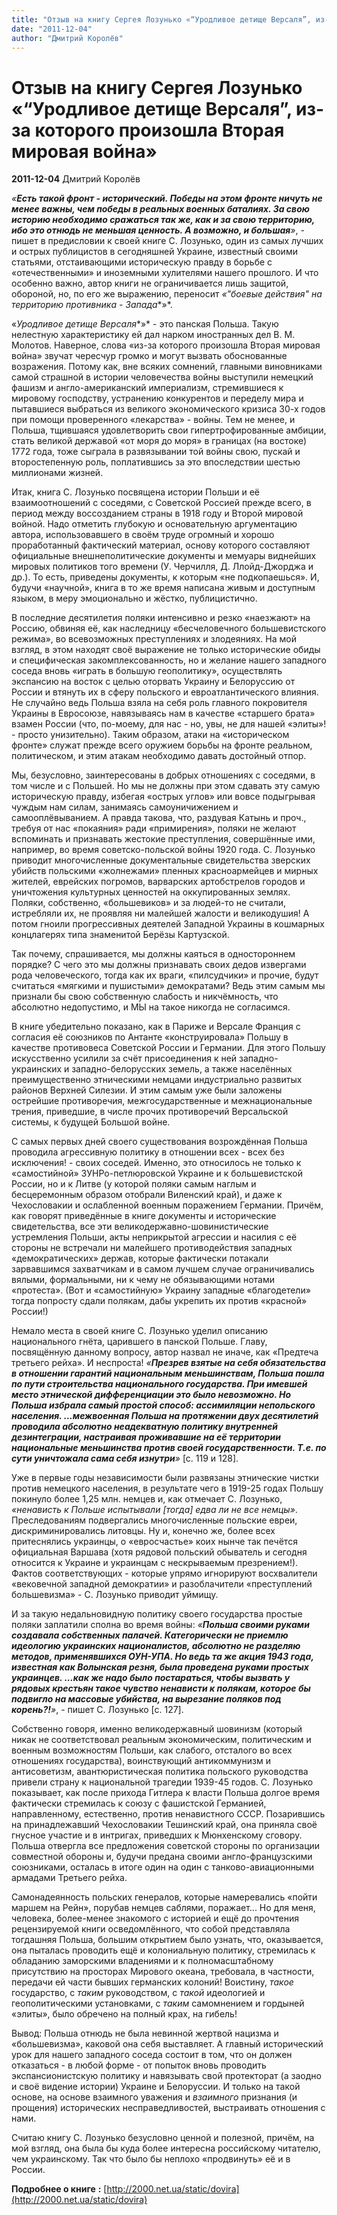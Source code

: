 ```yaml
---
title: "Отзыв на книгу Сергея Лозунько «“Уродливое детище Версаля”, из-за которого произошла Вторая мировая война»"
date: "2011-12-04"
author: "Дмитрий Королёв"
---
```


# Отзыв на книгу Сергея Лозунько «“Уродливое детище Версаля”, из-за которого произошла Вторая мировая война»

**2011-12-04** Дмитрий Королёв

*«**Есть такой фронт - исторический. Победы на этом фронте ничуть не менее важны, чем победы в реальных военных баталиях. За свою историю необходимо сражаться так же, как и за свою территорию, ибо это отнюдь не меньшая ценность. А возможно, и большая**»*, - пишет в предисловии к своей книге С. Лозунько, один из самых лучших и острых публицистов в сегодняшней Украине, известный своими статьями, отстаивающими историческую правду в борьбе с «отечественными» и иноземными хулителями нашего прошлого. И что особенно важно, автор книги не ограничивается лишь защитой, обороной, но, по его же выражению, переносит *«"боевые действия" на территорию противника - Запада**»*.

«*Уродливое детище Версаля**»* - это панская Польша. Такую нелестную характеристику ей дал нарком иностранных дел В. М. Молотов. Наверное, слова «из-за которого произошла Вторая мировая война» звучат чересчур громко и могут вызвать обоснованные возражения. Потому как, вне всяких сомнений, главными виновниками самой страшной в истории человечества войны выступили немецкий фашизм и англо-американский империализм, стремившиеся к мировому господству, устранению конкурентов и переделу мира и пытавшиеся выбраться из великого экономического кризиса 30-х годов при помощи проверенного «лекарства» - войны. Тем не менее, и Польша, тщившаяся удовлетворить свои гипертрофированные амбиции, стать великой державой «от моря до моря» в границах (на востоке) 1772 года, тоже сыграла в развязывании той войны свою, пускай и второстепенную роль, поплатившись за это впоследствии шестью миллионами жизней.

Итак, книга С. Лозунько посвящена истории Польши и её взаимоотношений с соседями, с Советской Россией прежде всего, в период между воссозданием страны в 1918 году и Второй мировой войной. Надо отметить глубокую и основательную аргументацию автора, использовавшего в своём труде огромный и хорошо проработанный фактический материал, основу которого составляют официальные внешнеполитические документы и мемуары виднейших мировых политиков того времени (У. Черчилля, Д. Ллойд-Джорджа и др.). То есть, приведены документы, к которым «не подкопаешься». И, будучи «научной», книга в то же время написана живым и доступным языком, в меру эмоционально и жёстко, публицистично.

В последние десятилетия поляки интенсивно и резко «наезжают» на Россию, обвиняя её, как наследницу «бесчеловечного большевистского режима», во всевозможных преступлениях и злодеяниях. На мой взгляд, в этом находят своё выражение не только исторические обиды и специфическая закомплексованность, но и желание нашего западного соседа вновь «играть в большую геополитику», осуществлять экспансию на восток с целью оторвать Украину и Белоруссию от России и втянуть их в сферу польского и евроатлантического влияния. Не случайно ведь Польша взяла на себя роль главного покровителя Украины в Евросоюзе, навязываясь нам в качестве «старшего брата» взамен России (что, по-моему, для нас - но, увы, не для нашей «элиты»! - просто унизительно). Таким образом, атаки на «историческом фронте» служат прежде всего оружием борьбы на фронте реальном, политическом, и этим атакам необходимо давать достойный отпор.

Мы, безусловно, заинтересованы в добрых отношениях с соседями, в том числе и с Польшей. Но мы не должны при этом сдавать эту самую историческую правду, избегая «острых углов» или вовсе подыгрывая чуждым нам силам, занимаясь самоуничижением и самооплёвыванием. А правда такова, что, раздувая Катынь и проч., требуя от нас «покаяния» ради «примирения», поляки не желают вспоминать и признавать жестокие преступления, совершённые ими, например, во время советско-польской войны 1920 года. С. Лозунько приводит многочисленные документальные свидетельства зверских убийств польскими «жолнежами» пленных красноармейцев и мирных жителей, еврейских погромов, варварских артобстрелов городов и уничтожения культурных ценностей на оккупированных землях. Поляки, собственно, «большевиков» и за людей-то не считали, истребляли их, не проявляя ни малейшей жалости и великодушия! А потом гноили прогрессивных деятелей Западной Украины в кошмарных концлагерях типа знаменитой Берёзы Картузской.

Так почему, спрашивается, мы должны каяться в одностороннем порядке? С чего это мы должны признавать своих дедов извергами рода человеческого, тогда как их враги, «пилсудчики» и прочие, будут считаться «мягкими и пушистыми» демократами? Ведь этим самым мы признали бы свою собственную слабость и никчёмность, что абсолютно недопустимо, и МЫ на такое никогда не согласимся.

В книге убедительно показано, как в Париже и Версале Франция с согласия её союзников по Антанте «конструировала» Польшу в качестве противовеса Советской России и Германии. Для этого Польшу искусственно усилили за счёт присоединения к ней западно-украинских и западно-белорусских земель, а также населённых преимущественно этническими немцами индустриально развитых районов Верхней Силезии. И этим самым уже были заложены острейшие противоречия, межгосударственные и межнациональные трения, приведшие, в числе прочих противоречий Версальской системы, к будущей Большой войне.

С самых первых дней своего существования возрождённая Польша проводила агрессивную политику в отношении всех - всех без исключения! - своих соседей. Именно, это относилось не только к «самостийной» ЗУНРо-петлюровской Украине и к большевистской России, но и к Литве (у которой поляки самым наглым и бесцеремонным образом отобрали Виленский край), и даже к Чехословакии и ослабленной военным поражением Германии. Причём, как говорят приведённые в книге документы и исторические свидетельства, все эти великодержавно-шовинистические устремления Польши, акты неприкрытой агрессии и насилия с её стороны не встречали ни малейшего противодействия западных «демократических» держав, которые фактически потакали зарвавшимся захватчикам и в самом лучшем случае ограничивались вялыми, формальными, ни к чему не обязывающими нотами «протеста». (Вот и «самостийную» Украину западные «благодетели» тогда попросту сдали полякам, дабы укрепить их против «красной» России!)

Немало места в своей книге С. Лозунько уделил описанию национального гнёта, царившего в панской Польше. Главу, посвящённую данному вопросу, автор назвал не иначе, как «Предтеча третьего рейха». И неспроста! *«**Презрев взятые на себя обязательства в отношении гарантий национальным меньшинствам, Польша пошла по пути строительства национального государства. При имевшей место этнической дифференциации это было невозможно. Но Польша избрала самый простой способ: ассимиляции непольского населения. ...межвоенная Польша на протяжении двух десятилетий проводила абсолютно неадекватную политику внутренней дезинтеграции, настраивая проживавшие на её территории национальные меньшинства против своей государственности. Т.е. по сути уничтожала сама себя изнутри**»* [с. 119 и 128].

Уже в первые годы независимости были развязаны этнические чистки против немецкого населения, в результате чего в 1919-25 годах Польшу покинуло более 1,25 млн. немцев и, как отмечает С. Лозунько, *«**ненависть к Польше испытывали* [тогда] *едва ли не все немцы**»*. Преследованиям подвергались многочисленные польские евреи, дискриминировались литовцы. Ну и, конечно же, более всех притеснялись украинцы, о «евросчастье» коих нынче так печётся официальная Варшава (хотя рядовой польский обыватель и сегодня относится к Украине и украинцам с нескрываемым презрением!). Фактов соответствующих - которые упрямо игнорируют восхвалители «вековечной западной демократии» и разоблачители «преступлений большевизма» - С. Лозунько приводит уймищу.

И за такую недальновидную политику своего государства простые поляки заплатили сполна во время войны: *«**Польша своими руками создавала собственных палачей. Категорически не приемлю идеологию украинских националистов, абсолютно не разделяю методов, применявшихся ОУН-УПА. Но ведь та же акция 1943 года, известная как Волынская резня, была проведена руками простых украинцев. ...как же надо было постараться, чтобы вызвать у рядовых крестьян такое чувство ненависти к полякам, которое бы подвигло на массовые убийства, на вырезание поляков под корень?!**»*, - пишет С. Лозунько [с. 127].

Собственно говоря, именно великодержавный шовинизм (который никак не соответствовал реальным экономическим, политическим и военным возможностям Польши, как слабого, отсталого во всех отношениях государства), воинствующий антикоммунизм и антисоветизм, авантюристическая политика польского руководства привели страну к национальной трагедии 1939-45 годов. С. Лозунько показывает, как после прихода Гитлера к власти Польша долгое время фактически стремилась к союзу с фашистской Германией, направленному, естественно, против ненавистного СССР. Позарившись на принадлежавший Чехословакии Тешинский край, она приняла своё гнусное участие и в интригах, приведших к Мюнхенскому сговору. Польша отвергла все предложения советской стороны по организации совместной обороны и, будучи предана своими англо-французскими союзниками, осталась в итоге один на один с танково-авиационными армадами Третьего рейха.

Самонадеянность польских генералов, которые намеревались «пойти маршем на Рейн», порубав немцев саблями, поражает... Но для меня, человека, более-менее знакомого с историей и ещё до прочтения рецензируемой книги осведомлённого, что собой представляла тогдашняя Польша, большим открытием было узнать, что, оказывается, она пыталась проводить ещё и колониальную политику, стремилась к обладанию заморскими владениями и к полномасштабному присутствию на просторах Мирового океана, требовала, в частности, передачи ей части бывших германских колоний! Воистину, *такое* государство, с *таким* руководством, с *такой* идеологией и геополитическими установками, с *таким* самомнением и гордыней «элиты», было обречено на полный крах, на гибель!

Вывод: Польша отнюдь не была невинной жертвой нацизма и «большевизма», каковой она себя выставляет. А главный исторический урок для нашего западного соседа состоит в том, что он должен отказаться - в любой форме - от попыток вновь проводить экспансионистскую политику и навязывать свой протекторат (а заодно и своё видение истории) Украине и Белоруссии. И только на такой основе, на основе взаимного уважения и *взаимного* признания (и прощения) исторических несправедливостей, выстраивать отношения с нами.

Считаю книгу С. Лозунько безусловно ценной и полезной, причём, на мой взгляд, она была бы куда более интересна российскому читателю, чем украинскому. Так что было бы неплохо «продвинуть» её и в России.

**Подробнее о книге** **:** [http://2000.net.ua/static/dovira](http://2000.net.ua/static/dovira)